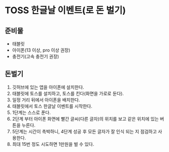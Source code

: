 # TOSS 한글날 이벤트(로 돈 벌기)
## 준비물
* 태블릿
* 아이폰(13 이상, pro 이상 권장)
* 충전기(고속 충전기 권장)
## 돈벌기
1. 깃허브에 있는 앱을 아이폰에 설치한다.
2. 태블릿에 토스를 설치하고, 토스를 킨다(화면을 가로로 둔다).
3. 일정 거리 뒤에서 아이폰을 배치한다.
4. 태블릿에서 토스 한글날 이벤트를 시작한다.
5. 1단계는 스스로 푼다.
6. 2단계 부터 아이폰 화면에 빨간 글씨(다른 글자)의 위치를 보고 같은 위치에 있는 버튼을 누른다.
7. 5단계는 시간이 촉박하니, 4단계 성공 후 모든 글자가 잘 인식 되는 지 점검하고 사용한다.
8. 최대 15번 정도 시도하면 1만원을 벌 수 있다.
